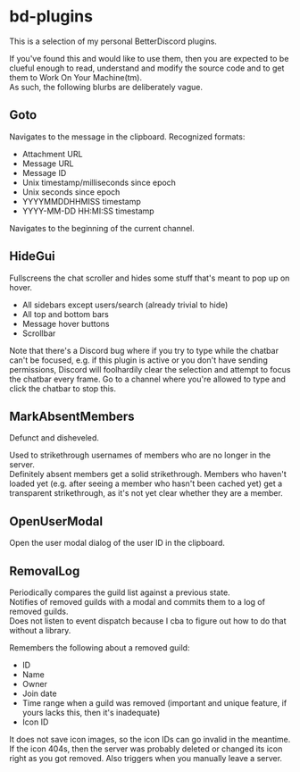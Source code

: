 # bd-plugins

This is a selection of my personal BetterDiscord plugins.

If you've found this and would like to use them, then you are expected to be clueful enough to read, understand and modify the source code and to get them to Work On Your Machine(tm).  
As such, the following blurbs are deliberately vague.

## Goto

Navigates to the message in the clipboard. Recognized formats:

* Attachment URL
* Message URL
* Message ID
* Unix timestamp/milliseconds since epoch
* Unix seconds since epoch
* YYYYMMDDHHMISS timestamp
* YYYY-MM-DD HH:MI:SS timestamp

Navigates to the beginning of the current channel.

## HideGui

Fullscreens the chat scroller and hides some stuff that's meant to pop up on hover.

* All sidebars except users/search (already trivial to hide)
* All top and bottom bars
* Message hover buttons
* Scrollbar

Note that there's a Discord bug where if you try to type while the chatbar can't be focused, e.g. if this plugin is active or you don't have sending permissions, Discord will foolhardily clear the selection and attempt to focus the chatbar every frame. Go to a channel where you're allowed to type and click the chatbar to stop this.

## MarkAbsentMembers

Defunct and disheveled.

Used to strikethrough usernames of members who are no longer in the server.  
Definitely absent members get a solid strikethrough. Members who haven't loaded yet
(e.g. after seeing a member who hasn't been cached yet) get a transparent strikethrough,
as it's not yet clear whether they are a member.

## OpenUserModal

Open the user modal dialog of the user ID in the clipboard.

## RemovalLog

Periodically compares the guild list against a previous state.  
Notifies of removed guilds with a modal and commits them to a log of removed guilds.  
Does not listen to event dispatch because I cba to figure out how to do that without a library.

Remembers the following about a removed guild:

* ID
* Name
* Owner
* Join date
* Time range when a guild was removed (important and unique feature, if yours lacks this, then it's inadequate)
* Icon ID

It does not save icon images, so the icon IDs can go invalid in the meantime.  
If the icon 404s, then the server was probably deleted or changed its icon right as you got removed.
Also triggers when you manually leave a server.
